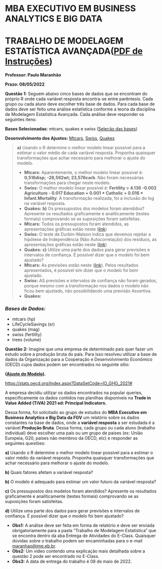 # MBA EXECUTIVO EM BUSINESS ANALYTICS E BIG DATA 

# TRABALHO DE MODELAGEM ESTATÍSTICA AVANÇADA([PDF de Instruções](https://github.com/americofreitasjr/ModelagemEstatisticaAvancada/blob/main/Trabalho%20Modelagem%20Estat%C3%ADstica%20Avan%C3%A7ada.pdf))

**Professor: Paulo Maranhão** 

**Prazo: 08/05/2022** 

**Questão 1:** Seguem abaixo cinco bases de dados que se encontram do próprio R onde cada variável resposta encontra-se entre parêntesis. Cada grupo ou cada aluno deve escolher três base de dados. Para cada base de dados deve ser feito uma análise estatística conforme a teoria da disciplina de Modelagem Estatística Avançada. Cada análise deve responder os seguintes itens:

**Bases Selecionadas:** mtcars, quakes e swiss ([Seleção das bases](http://htmlpreview.github.io/?https://github.com/americofreitasjr/ModelagemEstatisticaAvancada/blob/main/SelecaoBasesDados.html))

**Desenvolvimento dos Ajustes:** [Mtcars](http://htmlpreview.github.io/?https://github.com/americofreitasjr/ModelagemEstatisticaAvancada/blob/main/Mtcars.html), [Swiss](http://htmlpreview.github.io/?https://github.com/americofreitasjr/ModelagemEstatisticaAvancada/blob/main/Swiss.html), [Quakes](http://htmlpreview.github.io/?https://github.com/americofreitasjr/ModelagemEstatisticaAvancada/blob/main/Quakes.html)

> **a)** Usando o R determine o melhor modelo linear possível para a estimar o valor médio de cada variável resposta. Proponha quaisquer transformações que achar necessário para melhorar o ajuste do modelo.
> - **Mtcars:** Aparentemente, o melhor modelo linear possível é: **0,516disp; -28,592wt; 23,576carb**. Não foram necessárias transformações para chegar neste modelo.
> - **Swiss:** O melhor modelo linear possível é: **Fertility = 4.136 -0.002 Agriculture - 0.017 Education + 0.001 * Catholic + 0.016 * Infant.Mortality**. A transformação realizada, foi a inclusão do log na variável resposta.
> - **Quakes:** 
> **b)** Os pressupostos dos modelos foram atendidos? Apresente os resultados graficamente e analiticamente (testes formais) comprovando se as suposições foram satisfeitas.
> - **Mtcars:** Todos os pressupostos foram atendidos, as apresentações gráficas estão neste ([link](http://htmlpreview.github.io/?https://github.com/americofreitasjr/ModelagemEstatisticaAvancada/blob/main/Mtcars.html)) 
> - **Swiss:** O teste de Durbin-Watson indica que devemos rejeitar a hipótese de Independência (Não Autocorrelação) dos resíduos, as apresentações gráficas estão neste ([link](http://htmlpreview.github.io/?https://github.com/americofreitasjr/ModelagemEstatisticaAvancada/blob/main/Swiss.html))
> - **Quakes:** 
> **c)** Utilize uma parte dos dados para gerar previsões e intervalos de confiança. É possível dizer que o modelo foi bem ajustado?
> - **Mtcars:** As previsões estão neste ([link](http://htmlpreview.github.io/?https://github.com/americofreitasjr/ModelagemEstatisticaAvancada/blob/main/Mtcars.html)). Pelos resultados apresentados, é possível sim dizer que o modelo foi bem ajustado.
> - **Swiss:** AS previsões e intervalos de confiança não foram gerados, porque mesmo com a transformação nos dados o modelo não ficou bem ajustado, não possibilidando uma previsão Assertiva.
> - **Quakes:**

### *Bases de Dados:*
* mtcars (hp)
* LifeCycleSavings (sr)
* quakes (mag)
* swiss (fertility)
* trees (volume)

**Questão 2:** Imagine que uma empresa de determinado país quer fazer um estudo sobre a produção bruta do país. Para isso resolveu utilizar a base de dados da Organização para a Cooperação e Desenvolvimento Econômico (OECD) cujos dados podem ser encontrados no seguinte sítio:

**([Ajuste do Modelo](http://htmlpreview.github.io/?https://github.com/americofreitasjr/ModelagemEstatisticaAvancada/blob/main/Canada.html)).**

https://stats.oecd.org/Index.aspx?DataSetCode=IO_GHG_2021#

A empresa decidiu utilizar os dados encontrados na popular queries, especificamente
os dados contidos nas planilhas disponíveis na **Trade in Value Added (TiVA) 2021 ed:
Principal Indicators.**

Dessa forma, foi solicitado ao grupo de estudos do **MBA Executivo em Business Analytics e Big Data da FGV** um relatório sobre os dados constantes na base de dados, onde a **variável resposta** a ser estudada é a variável **Produção Bruta**. Dessa forma, cada grupo ou cada aluno (trabalho individual) deve escolher uma país ou um
grupo de países (ex: União Europeia, G20, países não membros da OECD, etc) e responder as seguintes questões:

**a)** Usando o R determine o melhor modelo linear possível para a estimar o valor médio da variável resposta. Proponha quaisquer transformações que achar necessário para melhorar o ajuste do modelo.

**b)** Quais fatores afetam a variável resposta?

**b)** O modelo é adequado para estimar um valor futuro da variável resposta?

**c)** Os pressupostos dos modelos foram atendidos? Apresente os resultados graficamente e analiticamente (testes formais) comprovando se as suposições foram satisfeitas.

**d)** Utilize uma parte dos dados para gerar previsões e intervalos de confiança. É possível dizer que o modelo foi bem ajustado?

* **Obs1:** A análise deve ser feita em forma de relatório e deve ser enviada obrigatoriamente para a pasta “Trabalho de Modelagem Estatística” que se encontra
dentro da aba Entrega de Atividades do E-Class. Quaisquer dúvidas sobre o trabalho podem ser encaminhadas para o e-mail maranhao@ime.eb.br.
* **Obs2:** Um vídeo contendo uma explicação mais detalhada sobre a questão 2 pode ser encontrado no E-Class.
* **Obs3:** A data de entrega do trabalho é 08 de maio de 2022.

